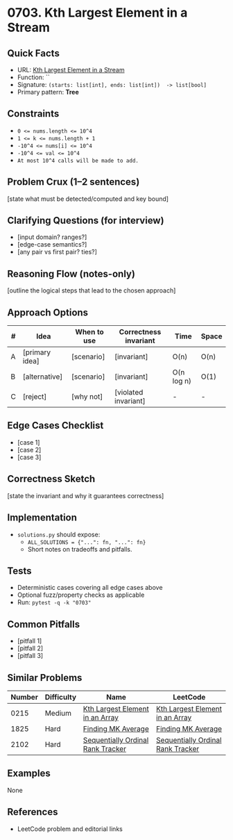 # 0703. Kth Largest Element in a Stream

## Quick Facts

- URL: [Kth Largest Element in a Stream](https://leetcode.com/problems/kth-largest-element-in-a-stream/)
- Function: \`\`
- Signature: `(starts: list[int], ends: list[int])  -> list[bool]`
- Primary pattern: **Tree**

## Constraints

- `0 <= nums.length <= 10^4`
- `1 <= k <= nums.length + 1`
- `-10^4 <= nums[i] <= 10^4`
- `-10^4 <= val <= 10^4`
- `At most 10^4 calls will be made to add.`

## Problem Crux (1–2 sentences)

[state what must be detected/computed and key bound]

## Clarifying Questions (for interview)

- [input domain? ranges?]
- [edge-case semantics?]
- [any pair vs first pair? ties?]

## Reasoning Flow (notes-only)

[outline the logical steps that lead to the chosen approach]

## Approach Options

| #   | Idea           | When to use | Correctness invariant | Time       | Space |
| --- | -------------- | ----------- | --------------------- | ---------- | ----- |
| A   | [primary idea] | [scenario]  | [invariant]           | O(n)       | O(n)  |
| B   | [alternative]  | [scenario]  | [invariant]           | O(n log n) | O(1)  |
| C   | [reject]       | [why not]   | [violated invariant]  | -          | -     |

## Edge Cases Checklist

- [case 1]
- [case 2]
- [case 3]

## Correctness Sketch

[state the invariant and why it guarantees correctness]

## Implementation

- `solutions.py` should expose:
    - `ALL_SOLUTIONS = {"...": fn, "...": fn}`
    - Short notes on tradeoffs and pitfalls.

## Tests

- Deterministic cases covering all edge cases above
- Optional fuzz/property checks as applicable
- Run: `pytest -q -k "0703"`

## Common Pitfalls

- [pitfall 1]
- [pitfall 2]
- [pitfall 3]

## Similar Problems

| Number | Difficulty | Name                                                                                     | LeetCode                                                                                              |
| ------ | ---------- | ---------------------------------------------------------------------------------------- | ----------------------------------------------------------------------------------------------------- |
| 0215   | Medium     | [Kth Largest Element in an Array](../0215-kth-largest-element-in-an-array/readme.md)     | [Kth Largest Element in an Array](https://leetcode.com/problems/kth-largest-element-in-an-array/)     |
| 1825   | Hard       | [Finding MK Average](../1825-finding-mk-average/readme.md)                               | [Finding MK Average](https://leetcode.com/problems/finding-mk-average/)                               |
| 2102   | Hard       | [Sequentially Ordinal Rank Tracker](../2102-sequentially-ordinal-rank-tracker/readme.md) | [Sequentially Ordinal Rank Tracker](https://leetcode.com/problems/sequentially-ordinal-rank-tracker/) |

## Examples

None

## References

- LeetCode problem and editorial links

